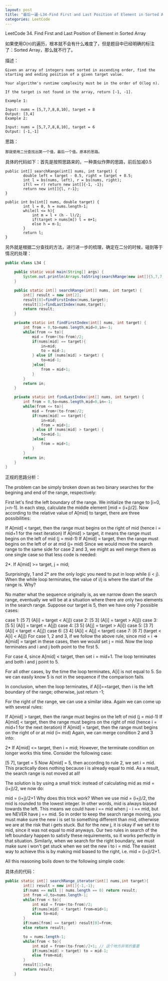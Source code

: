 ```yaml
---
layout: post
title: "最后一遍-L34-Find First and Last Position of Element in Sorted Array"
categories: LeetCode
---
```


LeetCode 34. Find First and Last Position of Element in Sorted Array

如果使用O(n)的遍历，根本就不会有什么难度了，但是题目中已经明确的标注了：Sorted Array，那么就不行了。

<!--more-->


描述：

~~~
Given an array of integers nums sorted in ascending order, find the starting and ending position of a given target value.

Your algorithm's runtime complexity must be in the order of O(log n).

If the target is not found in the array, return [-1, -1].

Example 1:

Input: nums = [5,7,7,8,8,10], target = 8
Output: [3,4]
Example 2:

Input: nums = [5,7,7,8,8,10], target = 6
Output: [-1,-1]

~~~


思路：
~~~
那就使用二分查找出第一个值，最后一个值。原本的思路。
~~~

具体的代码如下：首先是按照思路来的，一种类似作弊的思路，前后加减0.5
~~~
public int[] searchRange(int[] nums, int target) {
        double left = target - 0.5, right = target + 0.5;
        int l = bs(nums, left), r = bs(nums, right);
        if(l == r) return new int[]{-1, -1};
        return new int[]{l, r-1};
}
    
public int bs(int[] nums, double target) {
        int l = 0, h = nums.length-1;
        while(l <= h){
            int m = l + (h - l)/2;
            if(target > nums[m]) l = m+1;
            else h = m-1;
        }
        return l;
}
~~~


另外就是根据二分查找的方法，进行进一步的梳理，确定在二分的时候，碰到等于情况的处理：

~~~java
public class L34 {

    public static void main(String[] args) {
        System.out.println(Arrays.toString(searchRange(new int[]{5,7,7,7,7,7,7,10},7)));
    }

    public static int[] searchRange(int[] nums, int target) {
        int[] result = new int[2];
        result[0]=findFirstIndex(nums,target);
        result[1]=findLastIndex(nums,target);
        return result;
    }

    private static int findFirstIndex(int[] nums, int target) {
        int from = 0,to=nums.length,mid=0,in=-1;
        while(from <= to){
            mid = from+(to-from)/2;
            if(nums[mid] == target){
                in=mid;
                to = mid-1;
            } else if (nums[mid] > target) {
                to=mid-1;
            }else{
                from = mid+1;
            }
        }
        return in;
    }

    private static int findLastIndex(int[] nums, int target) {
        int from = 0,to=nums.length,mid=0,in=-1;
        while(from <= to){
            mid = from+(to-from)/2;
            if(nums[mid] == target){
                in=mid;
                from = mid+1;
            } else if (nums[mid] > target) {
                to=mid-1;
            }else{
                from = mid+1;
            }
        }
        return in;
    }
}
~~~



正规的思路分析：

The problem can be simply broken down as two binary searches for the begining and end of the range, respectively:

First let's find the left boundary of the range. 
We initialize the range to [i=0, j=n-1]. In each step, calculate the middle element [mid = (i+j)/2]. 
Now according to the relative value of A[mid] to target, there are three possibilities:

If A[mid] < target, then the range must begins on the right of mid (hence i = mid+1 for the next iteration)
If A[mid] > target, it means the range must begins on the left of mid (j = mid-1)
If A[mid] = target, then the range must begins on the left of or at mid (j= mid)
Since we would move the search range to the same side for case 2 and 3, 
we might as well merge them as one single case so that less code is needed:

2*. If A[mid] >= target, j = mid;

Surprisingly, 1 and 2* are the only logic you need to put in loop while (i < j). When the while loop terminates, the value of i/j is where the start of the range is. Why?

No matter what the sequence originally is, as we narrow down the search range, eventually we will be at a situation where there are only two elements in the search range. Suppose our target is 5, then we have only 7 possible cases:

case 1: [5 7] (A[i] = target < A[j])
case 2: [5 3] (A[i] = target > A[j])
case 3: [5 5] (A[i] = target = A[j])
case 4: [3 5] (A[j] = target > A[i])
case 5: [3 7] (A[i] < target < A[j])
case 6: [3 4] (A[i] < A[j] < target)
case 7: [6 7] (target < A[i] < A[j])
For case 1, 2 and 3, if we follow the above rule, since mid = i => A[mid] = target in these cases, then we would set j = mid. Now the loop terminates and i and j both point to the first 5.

For case 4, since A[mid] < target, then set i = mid+1. The loop terminates and both i and j point to 5.

For all other cases, by the time the loop terminates, A[i] is not equal to 5. So we can easily know 5 is not in the sequence if the comparison fails.

In conclusion, when the loop terminates, if A[i]==target, then i is the left boundary of the range; otherwise, just return -1;

For the right of the range, we can use a similar idea. Again we can come up with several rules:

If A[mid] > target, then the range must begins on the left of mid (j = mid-1)
If A[mid] < target, then the range must begins on the right of mid (hence i = mid+1 for the next iteration)
If A[mid] = target, then the range must begins on the right of or at mid (i= mid)
Again, we can merge condition 2 and 3 into:

2* If A[mid] <= target, then i = mid;
However, the terminate condition on longer works this time. Consider the following case:

[5 7], target = 5
Now A[mid] = 5, then according to rule 2, we set i = mid. This practically does nothing because i is already equal to mid. As a result, the search range is not moved at all!

The solution is by using a small trick: instead of calculating mid as mid = (i+j)/2, we now do:

mid = (i+j)/2+1
Why does this trick work? When we use mid = (i+j)/2, the mid is rounded to the lowest integer. In other words, mid is always biased towards the left. This means we could have i == mid when j - i == mid, but we NEVER have j == mid. So in order to keep the search range moving, you must make sure the new i is set to something different than mid, otherwise we are at the risk that i gets stuck. But for the new j, it is okay if we set it to mid, since it was not equal to mid anyways. Our two rules in search of the left boundary happen to satisfy these requirements, so it works perfectly in that situation. Similarly, when we search for the right boundary, we must make sure i won't get stuck when we set the new i to i = mid. The easiest way to achieve this is by making mid biased to the right, i.e. mid = (i+j)/2+1.

All this reasoning boils down to the following simple code:

具体点的代码：
~~~java
public static int[] searchRange_iterator(int[] nums,int target){
        int[] result = new int[]{-1,-1};
        if(nums == null || nums.length == 0) return result;
        int from =0,to=nums.length-1;
        while(from < to){
            int mid = from+(to-from)/2;
            if(nums[mid] < target) from=mid+1;
            else to=mid;
        }
        if(nums[from] == target) result[0]=from;
        else return result;

        to = nums.length-1;
        while(from < to){
            int mid = from+(to-from)/2+1; // 这个地方非常的重要
            if(nums[mid] > target) to = mid-1;
            else from=mid;
        }
        result[1]=to;
        return result;
    }
~~~
